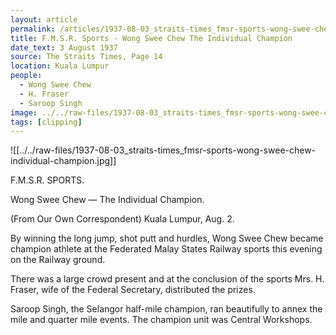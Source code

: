 ```yaml
---
layout: article
permalink: /articles/1937-08-03_straits-times_fmsr-sports-wong-swee-chew-individual-champion/
title: F.M.S.R. Sports - Wong Swee Chew The Individual Champion
date_text: 3 August 1937
source: The Straits Times, Page 14
location: Kuala Lumpur
people:
  - Wong Swee Chew
  - H. Fraser
  - Saroop Singh
image: ../../raw-files/1937-08-03_straits-times_fmsr-sports-wong-swee-chew-individual-champion.jpg
tags: [clipping]
---
```

![[../../raw-files/1937-08-03_straits-times_fmsr-sports-wong-swee-chew-individual-champion.jpg]]

F.M.S.R. SPORTS.

Wong Swee Chew — The Individual Champion.

(From Our Own Correspondent)
Kuala Lumpur, Aug. 2.

By winning the long jump, shot putt and hurdles, Wong Swee Chew became champion athlete at the Federated Malay States Railway sports this evening on the Railway ground.

There was a large crowd present and at the conclusion of the sports Mrs. H. Fraser, wife of the Federal Secretary, distributed the prizes.

Saroop Singh, the Selangor half-mile champion, ran beautifully to annex the mile and quarter mile events. The champion unit was Central Workshops.